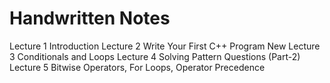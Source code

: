 # Handwritten Notes

Lecture 1 Introduction
Lecture 2 Write Your First C++ Program New
Lecture 3 Conditionals and Loops
Lecture 4 Solving Pattern Questions (Part-2)
Lecture 5 Bitwise Operators, For Loops, Operator Precedence
